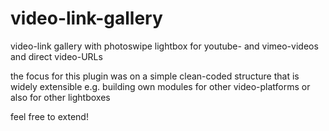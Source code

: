 # video-link-gallery

video-link gallery with photoswipe lightbox for youtube- and vimeo-videos and direct video-URLs

the focus for this plugin was on a simple clean-coded structure that is widely extensible
e.g. building own modules for other video-platforms or also for other lightboxes

feel free to extend!
